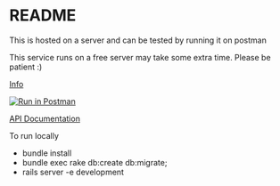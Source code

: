 # README

This is hosted on a server and can be tested by running it on postman

This service runs on a free server may take some extra time. Please be patient :)

[Info](https://page-8csq.onrender.com/)

[![Run in Postman](https://run.pstmn.io/button.svg)](https://www.postman.com/budukhyash/workspace/f9e0d7f3-6ae3-42c9-baad-522579a551c3/request/11156949-899df697-b523-45b7-9933-771425112f50)

[API Documentation](https://documenter.getpostman.com/view/11156949/2s93CHuaTp)

To run locally 
* bundle install
* bundle exec rake db:create db:migrate;
* rails server -e development

